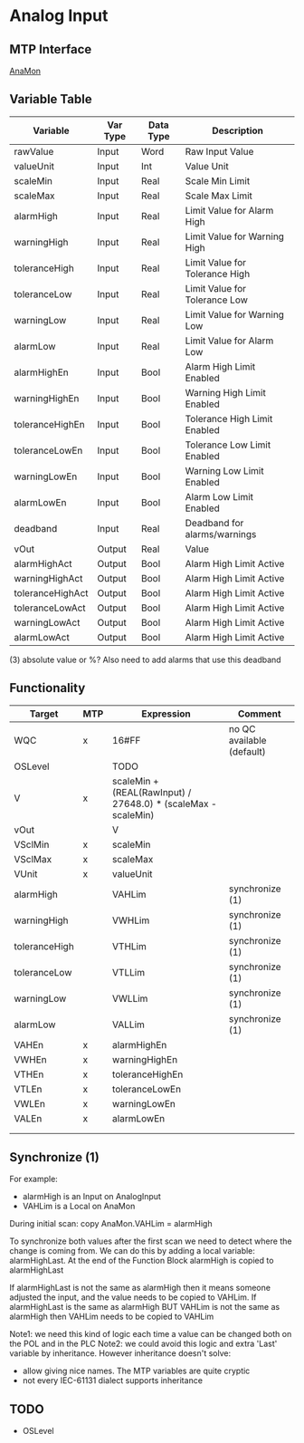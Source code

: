 # Analog Input

## MTP Interface

[AnaMon](./../MTP/AnaMon.md)

## Variable Table

| Variable         | Var Type | Data Type | Description                    |
| ---------------- | -------- | --------- | ------------------------------ |
| rawValue         | Input    | Word      | Raw Input Value                |
| valueUnit        | Input    | Int       | Value Unit                     |
| scaleMin         | Input    | Real      | Scale Min Limit                |
| scaleMax         | Input    | Real      | Scale Max Limit                |
| alarmHigh        | Input    | Real      | Limit Value for Alarm High     |
| warningHigh      | Input    | Real      | Limit Value for Warning High   |
| toleranceHigh    | Input    | Real      | Limit Value for Tolerance High |
| toleranceLow     | Input    | Real      | Limit Value for Tolerance Low  |
| warningLow       | Input    | Real      | Limit Value for Warning Low    |
| alarmLow         | Input    | Real      | Limit Value for Alarm Low      |
| alarmHighEn      | Input    | Bool      | Alarm High Limit Enabled       |
| warningHighEn    | Input    | Bool      | Warning High Limit Enabled     |
| toleranceHighEn  | Input    | Bool      | Tolerance High Limit Enabled   |
| toleranceLowEn   | Input    | Bool      | Tolerance Low Limit Enabled    |
| warningLowEn     | Input    | Bool      | Warning Low Limit Enabled      |
| alarmLowEn       | Input    | Bool      | Alarm Low Limit Enabled        |
| deadband         | Input    | Real      | Deadband for alarms/warnings   | TODO (3)
| vOut             | Output   | Real      | Value                          | TODO (1)
| alarmHighAct     | Output   | Bool      | Alarm High Limit Active        |
| warningHighAct   | Output   | Bool      | Alarm High Limit Active        |
| toleranceHighAct | Output   | Bool      | Alarm High Limit Active        |
| toleranceLowAct  | Output   | Bool      | Alarm High Limit Active        |
| warningLowAct    | Output   | Bool      | Alarm High Limit Active        |
| alarmLowAct      | Output   | Bool      | Alarm High Limit Active        |


(3) absolute value or %? Also need to add alarms that use this deadband

## Functionality

| Target        | MTP | Expression                                                    | Comment                   |
| ------------- | --- | ------------------------------------------------------------- | ------------------------- |
| WQC           | x   | 16#FF                                                         | no QC available (default) |
| OSLevel       |     | TODO                                                          |                           |
| V             | x   | scaleMin + (REAL(RawInput) / 27648.0) * (scaleMax - scaleMin) |                           |
| vOut          |     | V                                                             |                           |
| VSclMin       | x   | scaleMin                                                      |                           |
| VSclMax       | x   | scaleMax                                                      |                           |
| VUnit         | x   | valueUnit                                                     |                           |
| alarmHigh     |     | VAHLim                                                        | synchronize (1)           |
| warningHigh   |     | VWHLim                                                        | synchronize (1)           |
| toleranceHigh |     | VTHLim                                                        | synchronize (1)           |
| toleranceLow  |     | VTLLim                                                        | synchronize (1)           |
| warningLow    |     | VWLLim                                                        | synchronize (1)           |
| alarmLow      |     | VALLim                                                        | synchronize (1)           |
| VAHEn         | x   | alarmHighEn                                                   |                           |
| VWHEn         | x   | warningHighEn                                                 |                           |
| VTHEn         | x   | toleranceHighEn                                               |                           |
| VTLEn         | x   | toleranceLowEn                                                |                           |
| VWLEn         | x   | warningLowEn                                                  |                           |
| VALEn         | x   | alarmLowEn                                                    |                           |
|               |     |                                                               |                           |
|               |     |                                                               |                           |

## Synchronize (1)

For example:
- alarmHigh is an Input on AnalogInput
- VAHLim is a Local on AnaMon

During initial scan: copy AnaMon.VAHLim = alarmHigh

To synchronize both values after the first scan we need to detect where the change is coming from.
We can do this by adding a local variable: alarmHighLast.
At the end of the Function Block alarmHigh is copied to alarmHighLast

If alarmHighLast is not the same as alarmHigh then it means someone adjusted the input, and the value needs to be copied to VAHLim.
If alarmHighLast is the same as alarmHigh BUT VAHLim is not the same as alarmHigh then VAHLim needs to be copied to VAHLim

Note1: we need this kind of logic each time a value can be changed both on the POL and in the PLC
Note2: we could avoid this logic and extra 'Last' variable by inheritance. However inheritance doesn't solve:
- allow giving nice names. The MTP variables are quite cryptic
- not every IEC-61131 dialect supports inheritance



## TODO
- OSLevel


